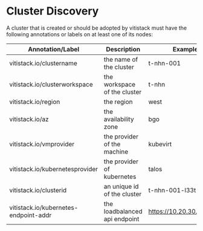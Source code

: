 # Cluster Discovery

A cluster that is created or should be adopted by vitistack must have the following annotations or labels on at least one of its nodes:

| Annotation/Label | Description | Example |
|---|---|---|
|vitistack.io/clustername|the name of the cluster|t-nhn-001|
|vitistack.io/clusterworkspace|the workspace of the cluster|t-nhn|
|vitistack.io/region|the region|west|
|vitistack.io/az|the availability zone|bgo|
|vitistack.io/vmprovider|the provider of the machine|kubevirt|
|vitistack.io/kubernetesprovider|the provider of kubernetes|talos|
|vitistack.io/clusterid|an unique id of the cluster|t-nhn-001-l33t|
|vitistack.io/kubernetes-endpoint-addr|the loadbalanced api endpoint|https://10.20.30.40:6443|